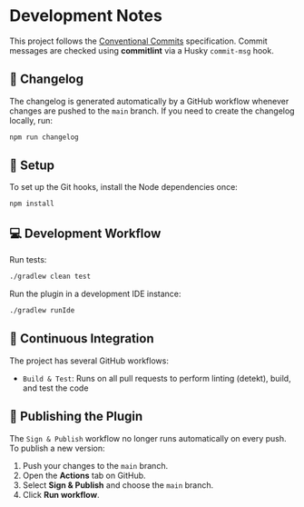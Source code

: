# Development Notes

This project follows the [Conventional Commits](https://www.conventionalcommits.org/) specification. Commit messages are
checked using **commitlint** via a Husky `commit-msg` hook.

## 📝 Changelog

The changelog is generated automatically by a GitHub workflow whenever changes are pushed to the `main` branch. If you
need to create the changelog locally, run:

```bash
npm run changelog
```

## 🔧 Setup

To set up the Git hooks, install the Node dependencies once:

```bash
npm install
```

## 💻 Development Workflow

Run tests:
```bash
./gradlew clean test
```

Run the plugin in a development IDE instance:
```bash
./gradlew runIde
```

## 🔄 Continuous Integration

The project has several GitHub workflows:
- `Build & Test`: Runs on all pull requests to perform linting (detekt), build, and test the code

## 🚀 Publishing the Plugin

The `Sign & Publish` workflow no longer runs automatically on every push. To
publish a new version:

1. Push your changes to the `main` branch.
2. Open the **Actions** tab on GitHub.
3. Select **Sign & Publish** and choose the `main` branch.
4. Click **Run workflow**.
